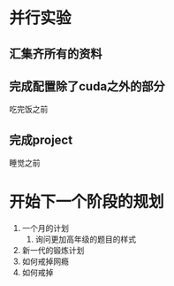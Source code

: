 # 并行实验
## 汇集齐所有的资料

## 完成配置除了cuda之外的部分
吃完饭之前

## 完成project
睡觉之前

# 开始下一个阶段的规划
1. 一个月的计划
    1. 询问更加高年级的题目的样式
2. 新一代的锻炼计划
3. 如何戒掉网瘾
4. 如何戒掉



